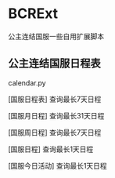 # BCRExt
公主连结国服一些自用扩展脚本

## 公主连结国服日程表

calendar.py

[国服日程表] 查询最长7天日程

[国服月日程] 查询最长31天日程

[国服周日程] 查询最长7天日程

[国服日程] 查询最长1天日程

[国服今日活动] 查询最长1天日程
